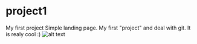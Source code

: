 # project1
My first project
Simple landing page. My first "project" and deal with git. It is realy cool :)
![alt text](https://i.pinimg.com/736x/ab/9f/c6/ab9fc6fa5a13d64aff1bc9214ebd5e97--website-template-psd-templates.jpg)
